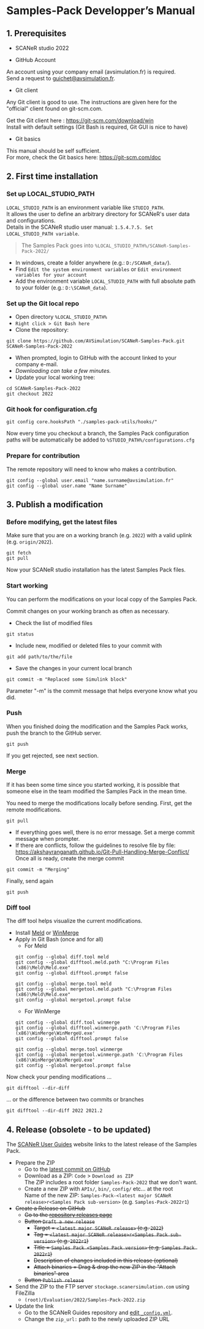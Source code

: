 # Samples-Pack Developper’s Manual

## 1. Prerequisites

* SCANeR studio 2022

* GitHub Account

An account using your company email (avsimulation.fr) is required.  
Send a request to guichet@avsimulation.fr.

* Git client

Any Git client is good to use. The instructions are given here for the "official" client found on git-scm.com.

Get the Git client here : https://git-scm.com/download/win  
Install with default settings (Git Bash is required, Git GUI is nice to have)

* Git basics

This manual should be self sufficient.  
For more, check the Git basics here:  https://git-scm.com/doc

## 2. First time installation

### Set up LOCAL_STUDIO_PATH

`LOCAL_STUDIO_PATH` is an environment variable like `STUDIO_PATH`.  
It allows the user to define an arbitrary directory for SCANeR's user data and configurations.  
Details in the SCANeR studio user manual: `1.5.4.7.5. Set LOCAL_STUDIO_PATH variable`.

> The Samples Pack goes into `%LOCAL_STUDIO_PATH%/SCANeR-Samples-Pack-2022/`

* In windows, create a folder anywhere (e.g.: `D:/SCANeR_data/`).
* Find `Edit the system environment variables` or `Edit environment variables for your account`
* Add the environment variable `LOCAL_STUDIO_PATH` with full absolute path to your folder (e.g.: `D:\SCANeR_data`).

### Set up the Git local repo

* Open directory `%LOCAL_STUDIO_PATH%`
* `Right click > Git Bash here`
* Clone the repository:
```
git clone https://github.com/AVSimulation/SCANeR-Samples-Pack.git SCANeR-Samples-Pack-2022
```
* When prompted, login to GitHub with the account linked to your company e-mail.
* *Downloading can take a few minutes.*
* Update your local working tree:
```
cd SCANeR-Samples-Pack-2022
git checkout 2022
```

### Git hook for configuration.cfg

```
git config core.hooksPath "./samples-pack-utils/hooks/"
```
Now every time you checkout a branch, the Samples Pack configuration paths will be automatically be added to `%STUDIO_PATH%/configurations.cfg`  

### Prepare for contribution

The remote repository will need to know who makes a contribution.
```
git config --global user.email "name.surname@avsimulation.fr"
git config --global user.name "Name Surname"
```

## 3. Publish a modification

### Before modifying, get the latest files

Make sure that you are on a working branch (e.g. `2022`) with a valid uplink (e.g. `origin/2022`).
```
git fetch
git pull
```
Now your SCANeR studio installation has the latest Samples Pack files.

### Start working

You can perform the modifications on your local copy of the Samples Pack.

Commit changes on your working branch as often as necessary.

* Check the list of modified files
```
git status
```
* Include new, modified or deleted files to your commit with
```
git add path/to/the/file
```
* Save the changes in your current local branch
```
git commit -m "Replaced some Simulink block"
```
Parameter "-m" is the commit message that helps everyone know what you did.

### Push

When you finished doing the modification and the Samples Pack works, push the branch to the GitHub server.
```
git push
```
If you get rejected, see next section.

### Merge

If it has been some time since you started working, it is possible that someone else in the team modified the Samples Pack in the mean time.

You need to merge the modifications locally before sending. First, get the remote modifications.
```
git pull
```
* If everything goes well, there is no error message. Set a merge commit message when prompter.
* If there are conflicts, follow the guidelines to resolve file by file:
https://akshayranganath.github.io/Git-Pull-Handling-Merge-Conflict/  
Once all is ready, create the merge commit
```
git commit -m "Merging"
```

Finally, send again
```
git push
```

### Diff tool

The diff tool helps visualize the current modifications.

* Install [Meld](https://meldmerge.org/) or [WinMerge](https://winmerge.org/)
* Apply in Git Bash (once and for all)
  * For Meld
  ```
  git config --global diff.tool meld
  git config --global difftool.meld.path "C:\Program Files (x86)\Meld\Meld.exe"
  git config --global difftool.prompt false

  git config --global merge.tool meld
  git config --global mergetool.meld.path "C:\Program Files (x86)\Meld\Meld.exe"
  git config --global mergetool.prompt false
  ```
  * For WinMerge
  ```
  git config --global diff.tool winmerge 
  git config --global difftool.winmerge.path 'C:\Program Files (x86)\WinMerge\WinMergeU.exe'
  git config --global difftool.prompt false

  git config --global merge.tool winmerge 
  git config --global mergetool.winmerge.path 'C:\Program Files (x86)\WinMerge\WinMergeU.exe'
  git config --global mergetool.prompt false
  ```

Now check your pending modifications ...
```
git difftool --dir-diff
```
... or the difference between two commits or branches
```
git difftool --dir-diff 2022 2021.2
```

## 4. Release (obsolete - to be updated)

The [SCANeR User Guides](https://avsguichet.github.io/Samples-Pack/) website links to the latest release of the Samples Pack.

* Prepare the ZIP
  * Go to the [latest commit on GitHub](../../tree/2022)
  * Download as a ZIP: `Code` > `Download as ZIP`  
  The ZIP includes a root folder `Samples-Pack-2022` that we don't want.
  * Create a new ZIP with `APIs/`, `bin/`, `config/` etc... at the root  
  Name of the new ZIP: `Samples-Pack-<latest major SCANeR release>r<Samples Pack sub-version>` (e.g. `Samples-Pack-2022r1`)
* ~~Create a Release on GitHub~~
  * ~~Go to the [repository releases page](../../releases)~~
  * ~~Button `Draft a new release`~~
    * ~~Target = `<latest major SCANeR release>` (e.g. `2022`)~~
    * ~~Tag = `<latest major SCANeR release>r<Samples Pack sub-version>` (e.g. `2022r1`)~~
    * ~~Title = `Samples Pack <Samples Pack version>` (e.g. `Samples Pack 2022r1`)~~
    * ~~Description of changes included in this release (optional)~~
    * ~~Attach binaries = Drag & drop the new ZIP in the "Attach binaries" area~~
  * ~~Button `Publish release`~~
* Send the ZIP to the FTP server `stockage.scanersimulation.com` using FileZilla
  * `(root)/Evaluation/2022/Samples-Pack-2022.zip`
* Update the link
  * Go to the SCANeR Guides repository and [edit `_config.yml`](../../../SCANeR-User-Guides/edit/Published/_config.yml).
  * Change the `zip_url:` path to the newly uploaded ZIP URL
